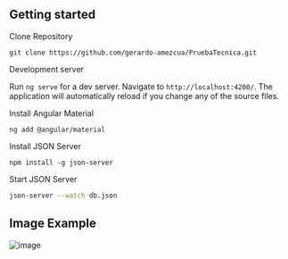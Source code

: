 ## Getting started

Clone Repository

```
git clone https://github.com/gerardo-amezcua/PruebaTecnica.git
```
Development server

Run `ng serve` for a dev server. Navigate to `http://localhost:4200/`. The application will automatically reload if you change any of the source files.

Install Angular Material 

```
ng add @angular/material
```

Install JSON Server 

```
npm install -g json-server
```

Start JSON Server

```bash
json-server --watch db.json
```

## Image Example

![image](https://user-images.githubusercontent.com/38380584/177210637-6df6e9c9-7b01-43c4-b573-4878927a5021.png)

